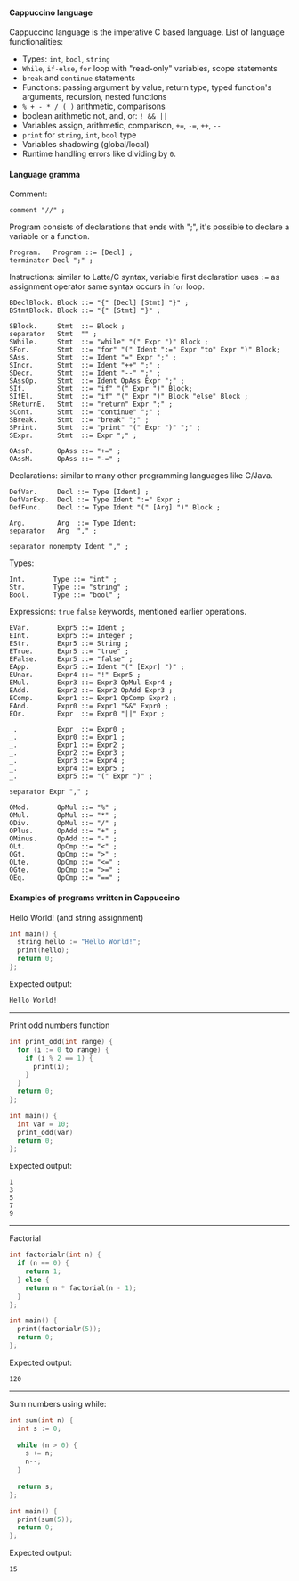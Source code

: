 #### Cappuccino language
Cappuccino language is the imperative C based language. List of language functionalities:
- Types: `int`, `bool`, `string`
- `While`, `if-else`, `for` loop with "read-only" variables, scope statements
- `break` and `continue` statements
- Functions: passing argument by value, return type, typed function's arguments, recursion, nested functions
- `% + - * / ( )` arithmetic, comparisons
- boolean arithmetic not, and, or: `! && ||`
- Variables assign, arithmetic, comparison, `+=`, `-=`, `++`, `--`
- `print` for `string`, `int`, `bool` type
- Variables shadowing (global/local)
- Runtime handling errors like dividing by `0`.
#### Language gramma

Comment:
```
comment "//" ;
```
Program consists of declarations that ends with ";", it's possible to declare a variable or a function.
```
Program.   Program ::= [Decl] ;
terminator Decl ";" ;
```
Instructions: similar to Latte/C syntax, variable first declaration uses `:=` as assignment operator same syntax occurs in `for` loop.
```
BDeclBlock. Block ::= "{" [Decl] [Stmt] "}" ;
BStmtBlock. Block ::= "{" [Stmt] "}" ;

SBlock.     Stmt  ::= Block ;
separator   Stmt  "" ;
SWhile.     Stmt  ::= "while" "(" Expr ")" Block ;
SFor.       Stmt  ::= "for" "(" Ident ":=" Expr "to" Expr ")" Block;
SAss.       Stmt  ::= Ident "=" Expr ";" ;
SIncr.      Stmt  ::= Ident "++" ";" ;
SDecr.      Stmt  ::= Ident "--" ";" ;
SAssOp.     Stmt  ::= Ident OpAss Expr ";" ;
SIf.        Stmt  ::= "if" "(" Expr ")" Block;
SIfEl.      Stmt  ::= "if" "(" Expr ")" Block "else" Block ;
SReturnE.   Stmt  ::= "return" Expr ";" ;
SCont.      Stmt  ::= "continue" ";" ;
SBreak.     Stmt  ::= "break" ";" ;
SPrint.     Stmt  ::= "print" "(" Expr ")" ";" ;
SExpr.      Stmt  ::= Expr ";" ;

OAssP.      OpAss ::= "+=" ;
OAssM.      OpAss ::= "-=" ;
```
Declarations: similar to many other programming languages like C/Java. 
```
DefVar.     Decl ::= Type [Ident] ;
DefVarExp.  Decl ::= Type Ident ":=" Expr ;
DefFunc.    Decl ::= Type Ident "(" [Arg] ")" Block ;

Arg.        Arg  ::= Type Ident;
separator   Arg  "," ;

separator nonempty Ident "," ;
```
Types:
```
Int.       Type ::= "int" ;
Str.       Type ::= "string" ;
Bool.      Type ::= "bool" ;
```
Expressions: `true` `false` keywords, mentioned earlier operations.
```
EVar.       Expr5 ::= Ident ;
EInt.       Expr5 ::= Integer ;
EStr.       Expr5 ::= String ;
ETrue.      Expr5 ::= "true" ;
EFalse.     Expr5 ::= "false" ;
EApp.       Expr5 ::= Ident "(" [Expr] ")" ;
EUnar.      Expr4 ::= "!" Expr5 ;
EMul.       Expr3 ::= Expr3 OpMul Expr4 ;
EAdd.       Expr2 ::= Expr2 OpAdd Expr3 ;
EComp.      Expr1 ::= Expr1 OpComp Expr2 ;
EAnd.       Expr0 ::= Expr1 "&&" Expr0 ;
EOr.        Expr  ::= Expr0 "||" Expr ;

_.          Expr  ::= Expr0 ;
_.          Expr0 ::= Expr1 ;
_.          Expr1 ::= Expr2 ;
_.          Expr2 ::= Expr3 ;
_.          Expr3 ::= Expr4 ;
_.          Expr4 ::= Expr5 ;
_.          Expr5 ::= "(" Expr ")" ;

separator Expr "," ;

OMod.       OpMul ::= "%" ;
OMul.       OpMul ::= "*" ;
ODiv.       OpMul ::= "/" ;
OPlus.      OpAdd ::= "+" ;
OMinus.     OpAdd ::= "-" ;
OLt.        OpCmp ::= "<" ;
OGt.        OpCmp ::= ">" ;
OLte.       OpCmp ::= "<=" ;
OGte.       OpCmp ::= ">=" ;
OEq.        OpCmp ::= "==" ;
```
#### Examples of programs written in Cappuccino
Hello World! (and string assignment)
```C
int main() {
  string hello := "Hello World!";
  print(hello);
  return 0;
};
```
Expected output:
```
Hello World!
```
---
Print odd numbers function
```C
int print_odd(int range) {
  for (i := 0 to range) {
    if (i % 2 == 1) {
      print(i);
    }
  }
  return 0;
};

int main() {
  int var = 10;
  print_odd(var)
  return 0;
};
```
Expected output:
```
1
3
5
7
9
```
---
Factorial
```C
int factorialr(int n) {
  if (n == 0) {
    return 1;
  } else {
    return n * factorial(n - 1);
  }
};

int main() {
  print(factorialr(5));
  return 0;
};
```
Expected output:
```
120
```
---
Sum numbers using while:
```C
int sum(int n) {
  int s := 0;
  
  while (n > 0) {
    s += n;
    n--;
  }
  
  return s;
};

int main() {
  print(sum(5));
  return 0;
};
```
Expected output:
```
15
```


